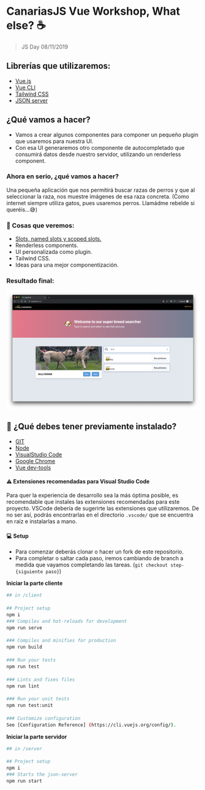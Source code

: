 # CanariasJS Vue Workshop, What else? ☕️
>JS Day 08/11/2019

## Librerías que utilizaremos:
- [Vue.js](#)
- [Vue CLI](#)
- [Tailwind CSS](https://tailwindcss.com)
- [JSON server](https://github.com/typicode/json-server)

## ¿Qué vamos a hacer?

- Vamos a crear algunos componentes para componer un pequeño plugin que usaremos para nuestra UI.
- Con esa UI generaremos otro componente de autocompletado que consumirá datos desde nuestro servidor, utilizando un renderless component.

### Ahora en serio, ¿qué vamos a hacer?

Una pequeña aplicación que nos permitirá buscar razas de perros y que al seleccionar la raza, nos muestre imágenes de esa raza concreta. (Como internet siempre utiliza gatos, pues usaremos perros. Llamádme rebelde si queréis...😅)

### 📝 Cosas que veremos:

- [Slots, named slots y scoped slots.](https://vuejs.org/v2/guide/components-slots.html#Scoped-Slots-with-the-slot-scope-Attribute)
- Renderless components.
- UI personalizada como plugin.
- Tailwind CSS.
- Ideas para una mejor componentización.

### Resultado final:

![BreedsSearcher](./client/src/assets/imgs/app-screenshot.png)

## 🔌 ¿Qué debes tener previamente instalado?
- [GIT](https://git-scm.com/downloads)
- [Node](https://nodejs.org/es/download/)
- [VisualStudio Code](https://code.visualstudio.com/download)
- [Google Chrome](https://www.google.com/intl/es/chrome/)
- [Vue dev-tools](https://chrome.google.com/webstore/detail/vuejs-devtools/nhdogjmejiglipccpnnnanhbledajbpd?hl=es)

#### ⚠️ Extensiones recomendadas para Visual Studio Code

Para quer la experiencia de desarrollo sea la más óptima posible, es recomendable que instales las extensiones recomendadas para este proyecto. VSCode debería de sugerirte las extensiones que utilizaremos. De no ser así, podrás encontrarlas en el directorio `.vscode/` que se encuentra en raíz e instalarlas a mano.

#### 💻 Setup

- Para comenzar deberás clonar o hacer un fork de este repositorio.
- Para completar o saltar cada paso, iremos cambiando de branch a medida que vayamos completando las tareas. (`git checkout step-{siguiente paso}`)

**Iniciar la parte cliente**
```bash
## in /client

## Project setup
npm i
### Compiles and hot-reloads for development
npm run serve

### Compiles and minifies for production
npm run build

### Run your tests
npm run test

### Lints and fixes files
npm run lint

### Run your unit tests
npm run test:unit

### Customize configuration
See [Configuration Reference] (https://cli.vuejs.org/config/).
```

**Iniciar la parte servidor**
```bash
## in /server

## Project setup
npm i
### Starts the json-server
npm run start
```